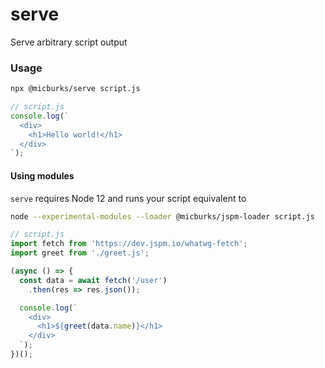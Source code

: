 
# serve

Serve arbitrary script output

### Usage

```bash
npx @micburks/serve script.js
```

```js
// script.js
console.log(`
  <div>
    <h1>Hello world!</h1>
  </div>
`);
```

#### Using modules

`serve` requires Node 12 and runs your script equivalent to

```sh
node --experimental-modules --loader @micburks/jspm-loader script.js
```

```js
// script.js
import fetch from 'https://dev.jspm.io/whatwg-fetch';
import greet from './greet.js';

(async () => {
  const data = await fetch('/user')
    .then(res => res.json());

  console.log(`
    <div>
      <h1>${greet(data.name)}</h1>
    </div>
  `);
})();
```
